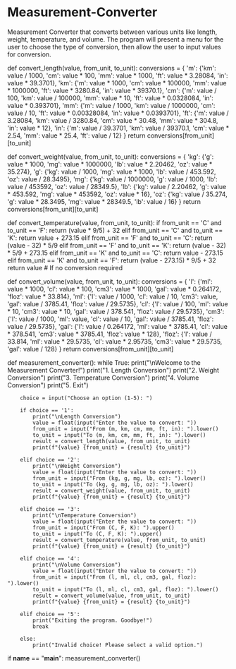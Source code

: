 # Measurement-Converter
Measurement Converter that converts between various units like length, weight, temperature, and volume. The program will present a menu for the user to choose the type of conversion, then allow the user to input values for conversion.

def convert_length(value, from_unit, to_unit):
    conversions = {
        'm': {'km': value / 1000, 'cm': value * 100, 'mm': value * 1000, 'ft': value * 3.28084, 'in': value * 39.3701},
        'km': {'m': value * 1000, 'cm': value * 100000, 'mm': value * 1000000, 'ft': value * 3280.84, 'in': value * 39370.1},
        'cm': {'m': value / 100, 'km': value / 100000, 'mm': value * 10, 'ft': value * 0.0328084, 'in': value * 0.393701},
        'mm': {'m': value / 1000, 'km': value / 1000000, 'cm': value / 10, 'ft': value * 0.00328084, 'in': value * 0.0393701},
        'ft': {'m': value / 3.28084, 'km': value / 3280.84, 'cm': value * 30.48, 'mm': value * 304.8, 'in': value * 12},
        'in': {'m': value / 39.3701, 'km': value / 39370.1, 'cm': value * 2.54, 'mm': value * 25.4, 'ft': value / 12}
    }
    return conversions[from_unit][to_unit]

def convert_weight(value, from_unit, to_unit):
    conversions = {
        'kg': {'g': value * 1000, 'mg': value * 1000000, 'lb': value * 2.20462, 'oz': value * 35.274},
        'g': {'kg': value / 1000, 'mg': value * 1000, 'lb': value / 453.592, 'oz': value / 28.3495},
        'mg': {'kg': value / 1000000, 'g': value / 1000, 'lb': value / 453592, 'oz': value / 28349.5},
        'lb': {'kg': value / 2.20462, 'g': value * 453.592, 'mg': value * 453592, 'oz': value * 16},
        'oz': {'kg': value / 35.274, 'g': value * 28.3495, 'mg': value * 28349.5, 'lb': value / 16}
    }
    return conversions[from_unit][to_unit]

def convert_temperature(value, from_unit, to_unit):
    if from_unit == 'C' and to_unit == 'F':
        return (value * 9/5) + 32
    elif from_unit == 'C' and to_unit == 'K':
        return value + 273.15
    elif from_unit == 'F' and to_unit == 'C':
        return (value - 32) * 5/9
    elif from_unit == 'F' and to_unit == 'K':
        return (value - 32) * 5/9 + 273.15
    elif from_unit == 'K' and to_unit == 'C':
        return value - 273.15
    elif from_unit == 'K' and to_unit == 'F':
        return (value - 273.15) * 9/5 + 32
    return value  # If no conversion required

def convert_volume(value, from_unit, to_unit):
    conversions = {
        'l': {'ml': value * 1000, 'cl': value * 100, 'cm3': value * 1000, 'gal': value * 0.264172, 'floz': value * 33.814},
        'ml': {'l': value / 1000, 'cl': value / 10, 'cm3': value, 'gal': value / 3785.41, 'floz': value / 29.5735},
        'cl': {'l': value / 100, 'ml': value * 10, 'cm3': value * 10, 'gal': value / 378.541, 'floz': value / 29.5735},
        'cm3': {'l': value / 1000, 'ml': value, 'cl': value / 10, 'gal': value / 3785.41, 'floz': value / 29.5735},
        'gal': {'l': value / 0.264172, 'ml': value * 3785.41, 'cl': value * 378.541, 'cm3': value * 3785.41, 'floz': value * 128},
        'floz': {'l': value / 33.814, 'ml': value * 29.5735, 'cl': value * 2.95735, 'cm3': value * 29.5735, 'gal': value / 128}
    }
    return conversions[from_unit][to_unit]

def measurement_converter():
    while True:
        print("\nWelcome to the Measurement Converter!")
        print("1. Length Conversion")
        print("2. Weight Conversion")
        print("3. Temperature Conversion")
        print("4. Volume Conversion")
        print("5. Exit")

        choice = input("Choose an option (1-5): ")

        if choice == '1':
            print("\nLength Conversion")
            value = float(input("Enter the value to convert: "))
            from_unit = input("From (m, km, cm, mm, ft, in): ").lower()
            to_unit = input("To (m, km, cm, mm, ft, in): ").lower()
            result = convert_length(value, from_unit, to_unit)
            print(f"{value} {from_unit} = {result} {to_unit}")

        elif choice == '2':
            print("\nWeight Conversion")
            value = float(input("Enter the value to convert: "))
            from_unit = input("From (kg, g, mg, lb, oz): ").lower()
            to_unit = input("To (kg, g, mg, lb, oz): ").lower()
            result = convert_weight(value, from_unit, to_unit)
            print(f"{value} {from_unit} = {result} {to_unit}")

        elif choice == '3':
            print("\nTemperature Conversion")
            value = float(input("Enter the value to convert: "))
            from_unit = input("From (C, F, K): ").upper()
            to_unit = input("To (C, F, K): ").upper()
            result = convert_temperature(value, from_unit, to_unit)
            print(f"{value} {from_unit} = {result} {to_unit}")

        elif choice == '4':
            print("\nVolume Conversion")
            value = float(input("Enter the value to convert: "))
            from_unit = input("From (l, ml, cl, cm3, gal, floz): ").lower()
            to_unit = input("To (l, ml, cl, cm3, gal, floz): ").lower()
            result = convert_volume(value, from_unit, to_unit)
            print(f"{value} {from_unit} = {result} {to_unit}")

        elif choice == '5':
            print("Exiting the program. Goodbye!")
            break

        else:
            print("Invalid choice! Please select a valid option.")

if __name__ == "__main__":
    measurement_converter()
